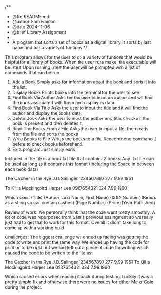 /**
 * @file README.md
 * @author Sam Emison
 * @date 2024-11-06
 * @brief Library Assignment
 * 
 * A program that sorts a set of books as a digital library. It sorts by last name and has a variety of funtions
 */

This program allows for the user to do a variety of funtions that would be helpful for a library of books.
When the user runs make, the executable will be ./test
Upon running ./test the user will be prompted with a list of commands that can be run.

1. Add a Book
        Simply asks for information about the book and sorts it into the list.
2. Display Books
        Prints books into the terminal for the user to see
3. Find Book Via Author
        Asks for the user to input an author and will find the book associated with them and display its data.
4. Find Book Via Title
   	Asks the user to input the title and it will find the author and display the books data.
5. Delete Book
        Asks the user to input the author and title, checks if the book is present and then deletes it.
6. Read The Books From a File
   	Asks the user to input a file, then reads from the file and sorts the books
7. Write Books to File
   	Writes the books to a file. Reccommend command 2 before to check books beforehand.
8. Exits program
   	 Just simply exits

Included in the file is a book.txt file that contains 2 books.
Any .txt file can be used as long as it contains this format (Including the Space in between each book data)

The Catcher in the Rye
J.D. Salinger
1234567890
277
9.99
1951

To Kill a Mockingbird
Harper Lee
0987654321
324
7.99
1960

Which uses:
(Title)
(Author; Last Name, First Name)
(ISBN Number) (Reads as a string so can contain dashes)
(Page Number)
(Price)
(Year Published)

Review of work:
We personally think that the code went pretty smoothly. A lot of code was repurposed from Sam's previous assingment so we really just had to get that to work for this format. Overall it didn't take long to come up with a working build.

Challenges:
The biggest challenge we ended up facing was getting the code to write and print the same way. We ended up having the code for printing to be right but we had left out a piece of code for writing which caused the code to be written to the file as:

The Catcher in the Rye
J.D. Salinger
1234567890
277
9.99
1951
To Kill a Mockingbird
Harper Lee
0987654321
324
7.99
1960

Which caused errors when reading it back during testing. Luckily it was a pretty simple fix and otherwise there were no issues for either Me or Cole during the project. 